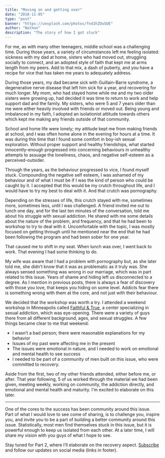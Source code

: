 ```yaml
---
title: "Moving on and getting over"
date: "2018-11-05"
type: "post"
banner: "https://unsplash.com/photos/fnd1hZOuSUE"
author: "Nathan"
description: "The story of how I got stuck"
---
```

For me, as with many other teenagers, middle school was a challenging time. During those years, a variety of circumstances left me feeling isolated: sickness with my dad at home, sisters who had moved out, struggling socially to connect, and an adopted style of faith that kept me at arms length from my peers. Add to that mix, a dash of puberty, and you have a recipe for vice that has taken me years to adequately address. 

During those years, my dad became sick with Guillain-Barre syndrome, a degenerative nerve disease that left him sick for a year, and recovering for much longer. My mom, who had stayed home while me and my two older sisters were growing up, had decided it was time to return to work and help support dad and the family. My sisters, who were 5 and 7 years older than me were either heavily involved with friends or moved out. Being young and imbalanced in my faith, I adopted an isolationist attitude towards others which kept me making any friends outside of that community.

School and home life were lonely; my attitude kept me from making friends at school, and I was often home alone in the evening for hours at a time. It was during this time that I found some comfort in boy-ish sexual exploration. Without proper support and healthy friendships, what started innocently-enough progressed into concerning behaviours in unhealthy attempts to assuage the loneliness, chaos, and negative self-esteem as a perceived-outsider. 

Through the years, as the behaviour progressed to vice, I found myself stuck. Compounding the negative self esteem, I was ashamed of my behaviour and of what I must be if I was the kind of person who could be caught by it. I accepted that this would be my crutch throughout life, and I would have to try my best to deal with it. And that crutch was pornography. 

Depending on the stresses of life, this crutch stayed with me, sometimes more, sometimes less, until I was challenged. A friend invited me out to lunch one day, and for the last ten minutes of the conversation, told me about his struggle with sexual addiction. He shared with me some details about the nature of the problem, and frequency, and that he had been to workshop to try to deal with it. Uncomfortable with the topic, I was mostly focused on getting through until he mentioned near the end that he had been following the program and had been sober for one year.

That caused me to shift in my seat. When lunch was over, I went back to work. That evening I had some thinking to do.

My wife was aware that I had a problem with pornography but, as she later told me, she didn’t know that it was as problematic as it truly was. She always sensed something was wrong in our marriage, which was in part related to this issue. Years of shame and hiding left us disconnected to a degree. As I mention in previous posts, there is always a fear of discovery with those you love, that keeps you hiding on some level. Addicts fear there is something wrong with them at the core, and not just with their behaviour.

We decided that the workshop was worth a try. I attended a weekend workshop in Minneapolis called [Faithful & True](https://faithfulandtrue.com/), a center specializing in sexual addiction, which was eye-opening. There were a variety of guys there from all different background, ages, and sexual struggles. A few things became clear to me that weekend: 
* I wasn’t a bad person; there were reasonable explanations for my behavior
* Issues of my past were affecting me in the present
* The issues were emotional in nature, and I needed to work on emotional and mental health to see success
* I needed to be part of a community of men built on this issue, who were committed to recovery.

Aside from the first, two of my other friends attended, either before me, or after. That year following, 5 of us worked through the material we had been given, meeting weekly, working on community, the addiction directly, and emotional and mental health and maturity. I'm excited to elaborate on this later.

***

One of the cores to the success has been community around this issue. Part of what I would love to see come of sharing, is to challenge you, inspire you, and invite you to be a part of building a better community around this issue. Statistically, most men find themselves stuck in this issue, but it is powerful enough to keep us isolated from each other. At a later time, I will share my vision with you guys of what I hope to see.

Stay tuned for Part 2, where I’ll elaborate on the recovery aspect. [Subscribe](/subscribe) and follow our updates on social media (links in footer).